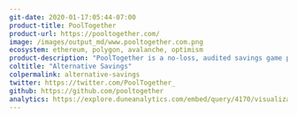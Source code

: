 ```yaml
---
git-date: 2020-01-17:05:44-07:00
product-title: PoolTogether
product-url: https://pooltogether.com/
image: /images/output_md/www.pooltogether.com.png
ecosystem: ethereum, polygon, avalanche, optimism
product-description: "PoolTogether is a no-loss, audited savings game powered by blockchain technology. [Interview with PoolTogether co-founder.](/pooltogether)"
coltitle: "Alternative Savings"
colpermalink: alternative-savings
twitter: https://twitter.com/PoolTogether_
github: https://github.com/pooltogether
analytics: https://explore.duneanalytics.com/embed/query/4170/visualization/8111?api_key=87kKb5FffuAAUNdKL6mno22Br76JFz86Gk60Wwta
---
```

